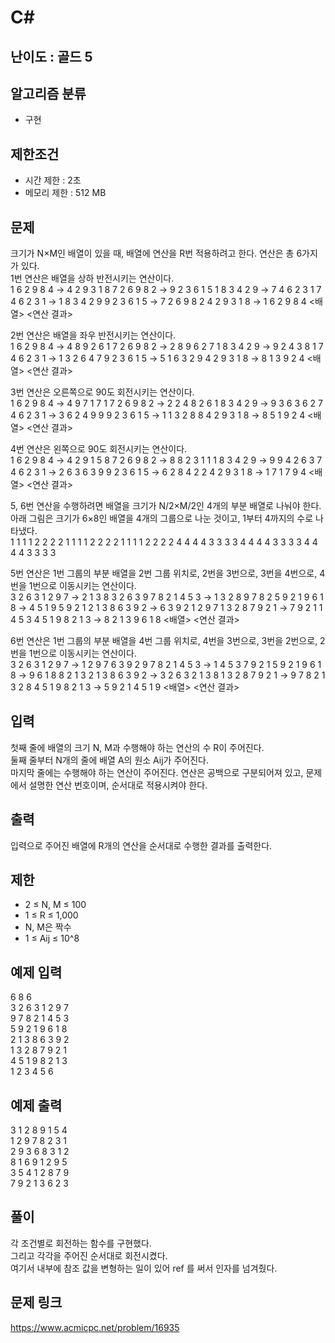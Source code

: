 # C#

## 난이도 : 골드 5

## 알고리즘 분류
  - 구현

## 제한조건
  - 시간 제한 : 2초
  - 메모리 제한 : 512 MB

## 문제
크기가 N×M인 배열이 있을 때, 배열에 연산을 R번 적용하려고 한다. 연산은 총 6가지가 있다.<br/>
1번 연산은 배열을 상하 반전시키는 연산이다.<br/>
	1 6 2 9 8 4 → 4 2 9 3 1 8
	7 2 6 9 8 2 → 9 2 3 6 1 5
	1 8 3 4 2 9 → 7 4 6 2 3 1
	7 4 6 2 3 1 → 1 8 3 4 2 9
	9 2 3 6 1 5 → 7 2 6 9 8 2
	4 2 9 3 1 8 → 1 6 2 9 8 4
	   <배열>       <연산 결과>

2번 연산은 배열을 좌우 반전시키는 연산이다.<br/>
	1 6 2 9 8 4 → 4 8 9 2 6 1
	7 2 6 9 8 2 → 2 8 9 6 2 7
	1 8 3 4 2 9 → 9 2 4 3 8 1
	7 4 6 2 3 1 → 1 3 2 6 4 7
	9 2 3 6 1 5 → 5 1 6 3 2 9
	4 2 9 3 1 8 → 8 1 3 9 2 4
	   <배열>       <연산 결과>

3번 연산은 오른쪽으로 90도 회전시키는 연산이다.<br/>
	1 6 2 9 8 4 → 4 9 7 1 7 1
	7 2 6 9 8 2 → 2 2 4 8 2 6
	1 8 3 4 2 9 → 9 3 6 3 6 2
	7 4 6 2 3 1 → 3 6 2 4 9 9
	9 2 3 6 1 5 → 1 1 3 2 8 8
	4 2 9 3 1 8 → 8 5 1 9 2 4
	   <배열>       <연산 결과>

4번 연산은 왼쪽으로 90도 회전시키는 연산이다.<br/>
	1 6 2 9 8 4 → 4 2 9 1 5 8
	7 2 6 9 8 2 → 8 8 2 3 1 1
	1 8 3 4 2 9 → 9 9 4 2 6 3
	7 4 6 2 3 1 → 2 6 3 6 3 9
	9 2 3 6 1 5 → 6 2 8 4 2 2
	4 2 9 3 1 8 → 1 7 1 7 9 4
	   <배열>       <연산 결과>

5, 6번 연산을 수행하려면 배열을 크기가 N/2×M/2인 4개의 부분 배열로 나눠야 한다. 아래 그림은 크기가 6×8인 배열을 4개의 그룹으로 나눈 것이고, 1부터 4까지의 수로 나타냈다.<br/>
	1 1 1 1 2 2 2 2
	1 1 1 1 2 2 2 2
	1 1 1 1 2 2 2 2
	4 4 4 4 3 3 3 3
	4 4 4 4 3 3 3 3
	4 4 4 4 3 3 3 3

5번 연산은 1번 그룹의 부분 배열을 2번 그룹 위치로, 2번을 3번으로, 3번을 4번으로, 4번을 1번으로 이동시키는 연산이다.<br/>
	3 2 6 3 1 2 9 7 → 2 1 3 8 3 2 6 3
	9 7 8 2 1 4 5 3 → 1 3 2 8 9 7 8 2
	5 9 2 1 9 6 1 8 → 4 5 1 9 5 9 2 1
	2 1 3 8 6 3 9 2 → 6 3 9 2 1 2 9 7
	1 3 2 8 7 9 2 1 → 7 9 2 1 1 4 5 3
	4 5 1 9 8 2 1 3 → 8 2 1 3 9 6 1 8
	     <배열>            <연산 결과>

6번 연산은 1번 그룹의 부분 배열을 4번 그룹 위치로, 4번을 3번으로, 3번을 2번으로, 2번을 1번으로 이동시키는 연산이다.<br/>
	3 2 6 3 1 2 9 7 → 1 2 9 7 6 3 9 2
	9 7 8 2 1 4 5 3 → 1 4 5 3 7 9 2 1
	5 9 2 1 9 6 1 8 → 9 6 1 8 8 2 1 3
	2 1 3 8 6 3 9 2 → 3 2 6 3 2 1 3 8
	1 3 2 8 7 9 2 1 → 9 7 8 2 1 3 2 8
	4 5 1 9 8 2 1 3 → 5 9 2 1 4 5 1 9
	     <배열>            <연산 결과>

## 입력
첫째 줄에 배열의 크기 N, M과 수행해야 하는 연산의 수 R이 주어진다.<br/>
둘째 줄부터 N개의 줄에 배열 A의 원소 Aij가 주어진다.<br/>
마지막 줄에는 수행해야 하는 연산이 주어진다. 연산은 공백으로 구분되어져 있고, 문제에서 설명한 연산 번호이며, 순서대로 적용시켜야 한다.<br/>

## 출력
입력으로 주어진 배열에 R개의 연산을 순서대로 수행한 결과를 출력한다.<br/>

## 제한
  - 2 ≤ N, M ≤ 100
  - 1 ≤ R ≤ 1,000
  - N, M은 짝수
  - 1 ≤ Aij ≤ 10^8

## 예제 입력
6 8 6<br/>
3 2 6 3 1 2 9 7<br/>
9 7 8 2 1 4 5 3<br/>
5 9 2 1 9 6 1 8<br/>
2 1 3 8 6 3 9 2<br/>
1 3 2 8 7 9 2 1<br/>
4 5 1 9 8 2 1 3<br/>
1 2 3 4 5 6<br/>

## 예제 출력
3 1 2 8 9 1 5 4<br/>
1 2 9 7 8 2 3 1<br/>
2 9 3 6 8 3 1 2<br/>
8 1 6 9 1 2 9 5<br/>
3 5 4 1 2 8 7 9<br/>
7 9 2 1 3 6 2 3<br/>

## 풀이
각 조건별로 회전하는 함수를 구현했다.<br/>
그리고 각각을 주어진 순서대로 회전시켰다.<br/>
여기서 내부에 참조 값을 변형하는 일이 있어 ref 를 써서 인자를 넘겨줬다.<br/>

## 문제 링크
https://www.acmicpc.net/problem/16935